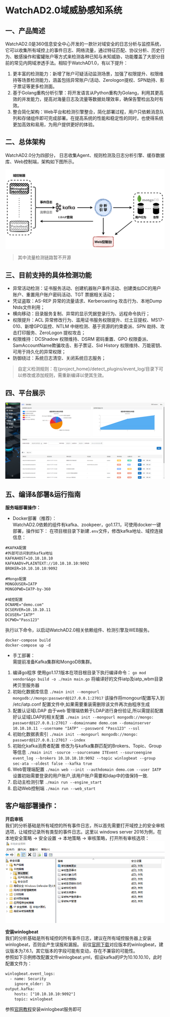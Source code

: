 # WatchAD2.0域威胁感知系统

## 一、产品简述

WatchAD2.0是360信息安全中心开发的一款针对域安全的日志分析与监控系统，它可以收集所有域控上的事件日志、网络流量，通过特征匹配、协议分析、历史行为、敏感操作和蜜罐账户等方式来检测各种已知与未知威胁，功能覆盖了大部分目前的常见内网域渗透手法。相较于WatchAD1.0，有以下提升：  

1. 更丰富的检测能力：新增了账户可疑活动监测场景，加强了权限提升、权限维持等场景检测能力，涵盖包括异常账户/活动、Zerologon提权、SPN劫持、影子票证等更多检测面。
2. 基于Golang重构分析引擎：将开发语言从Python重构为Golang，利用其更高效的并发能力，提高对海量日志及流量等数据处理效率，确保告警检出及时有效。  
3. 整合简化架构：Web平台和检测引擎整合，简化部署过程，用户只依赖消息队列和存储组件即可完成部署。在提高系统的性能和稳定性的同时，也使得系统更加高效和易用，为用户提供更好的体验。

## 二、总体架构

WatchAD2.0分为四部分， 日志收集Agent、规则检测及日志分析引擎、缓存数据库、Web控制端，架构如下图所示。

![image](./images/Architecture.png)

> 其中流量检测链路暂不开源
## 三、目前支持的具体检测功能
- 异常活动检测：证书服务活动、创建机器账户事件活动、创建类似DC的用户账户、重置用户账户密码活动、TGT 票据相关活动；
- 凭证盗取：AS-REP 异常的流量请求、Kerberoasting 攻击行为、本地Dump Ntds文件利用；
- 横向移动：目录服务复制、异常的显示凭据登录行为、远程命令执行；
- 权限提升：ACL 异常修改行为、滥用证书服务权限提升、烂土豆提权、MS17-010、新增GPO监控、NTLM 中继检测、基于资源的约束委派、SPN 劫持、攻击打印服务、ZeroLogon 提权攻击；
- 权限维持：DCShadow 权限维持、DSRM 密码重置、GPO 权限委派、SamAccountName欺骗攻击、影子票证、Sid History 权限维持、万能密钥、可用于持久化的异常权限；
- 防御绕过：系统日志清空、关闭系统日志服务；
> 自定义检测规则：在{project_home}/detect_plugins/event_log/目录下可以修改或添加规则，需重新编译以使其生效。
## 四、平台展示
![image](./images/Platform.png)
## 五、编译&部署&运行指南
**服务端部署操作：**
- Docker部署（推荐）：  
WatchAD2.0依赖的组件有kafka、zookpeer，go1.17.1，可使用docker一键部署，操作如下：
在项目根目录下新建`.env`文件，修改kafka地址、域控连接信息：
```shell
#KAFKA配置
#外部可访问到的kafka地址
KAFKAHOST=10.10.10.10
KAFKAADV=PLAINTEXT://10.10.10.10:9092
BROKER=10.10.10.10:9092

#Mongo配置
MONGOUSER=IATP
MONGOPWD=IATP-by-360
	
#域控配置
DCNAME="demo.com"
DCSERVER=10.10.10.11
DCUSER="IATP"
DCPWD="Pass123"
```
执行以下命令，以启动WatchAD2.0相关依赖组件、检测引擎及WEB服务。
```
docker-compose build
docker-compose up -d
```
- 手工部署：  
需提前准备Kafka集群和MongoDB集群。

1. 编译go程序
   使用go1.17.1版本在项目根目录下执行编译命令：
   `go mod vendor&&go build -o ./main main.go`
   将编译好的文件iatp及iatp_wbm目录拷贝至服务器
2. 初始化数据库信息
   `./main init --mongourl mongodb://mongo:password@127.0.0.1:27017`
   该操作将mongourl配置写入到 /etc/iatp.conf 配置文件中,如果需要重装需删除该文件再次由程序生成
3. 配置认证域LDAP
   由于web 管理端依赖于LDAP进行身份验证,所以需提前配置好认证域LDAP的相关配置
   `./main init --mongourl mongodb://mongo: password@127.0.0.1:27017 --domainname demo.com --domainserver 10.10.10.11 --username "IATP" --password "Pass123" --ssl`
4. 初始化数据表索引
   `./main init --mongourl mongodb://mongo: password@127.0.0.1:27017 --index`
5. 初始化kafka消费者配置
   修改为与kafka集群匹配的Brokers、Topic、Group等信息
   `./main init -source --sourcename ITEvent --sourceengine event_log --brokers 10.10.10.10:9092 --topic winlogbeat --group sec-ata --oldest false --kafka true`
6. Web管理端配置
   `./main web --init --authdomain demo.com --user IATP`
   设置初始需要登录的用户账户,该用户账户需要和ldap中的值保持一致.
7. 启动主检测引擎
   `./main run --engine_start`
8. 启动Web控制端
   `./main run --web_start`

## 客户端部署操作：
**开启审核**  
我们的分析基础是所有域控的所有事件日志，所以首先需要打开域控上的安全审核选项，让域控记录所有类型的事件日志。这里以 windows server 2016为例，在 本地安全策略 -> 安全设置 -> 本地策略 -> 审核策略，打开所有审核选项：  
![image](./images/AuditPolicy.png)

**安装winlogbeat**  
我们的分析基础是所有域控的所有事件日志，建议在所有域控服务器上安装winlogbeat，否则会产生误报和漏报。
前往[官网下载](https://www.elastic.co/cn/downloads/beats/winlogbeat)对应版本的winlogbeat，建议版本为7.6.1，其它版本的字段可能有变动，存在不兼容的可能性。  
参照如下示例修改配置文件winlogbeat.yml，假设kafka的IP为10.10.10.10，此时配置文件为：

```
winlogbeat.event_logs:
  - name: Security
    ignore_older: 1h
output.kafka:
    hosts: ["10.10.10.10:9092"]
    topic: winlogbeat
```
参照[官网教程](https://www.elastic.co/guide/en/beats/winlogbeat/current/winlogbeat-installation.html)安装winlogbeat服务即可